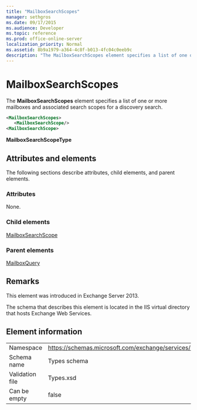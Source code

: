 ```yaml
---
title: "MailboxSearchScopes"
manager: sethgros
ms.date: 09/17/2015
ms.audience: Developer
ms.topic: reference
ms.prod: office-online-server
localization_priority: Normal
ms.assetid: 8b9a1979-a364-4c8f-b013-4fc04c0eeb9c
description: "The MailboxSearchScopes element specifies a list of one or more mailboxes and associated search scopes for a discovery search."
---
```


# MailboxSearchScopes

The **MailboxSearchScopes** element specifies a list of one or more mailboxes and associated search scopes for a discovery search. 
  
```XML
<MailboxSearchScopes>
   <MailboxSearchScope/>
<MailboxSearchScope>
```

**MailboxSearchScopeType**

## Attributes and elements

The following sections describe attributes, child elements, and parent elements.
  
### Attributes

None.
  
### Child elements

[MailboxSearchScope](mailboxsearchscope.md)
  
### Parent elements

[MailboxQuery](mailboxquery.md)
  
## Remarks

This element was introduced in Exchange Server 2013.
  
The schema that describes this element is located in the IIS virtual directory that hosts Exchange Web Services.
  
## Element information

|||
|:-----|:-----|
|Namespace  <br/> |https://schemas.microsoft.com/exchange/services/2006/types  <br/> |
|Schema name  <br/> |Types schema  <br/> |
|Validation file  <br/> |Types.xsd  <br/> |
|Can be empty  <br/> |false  <br/> |
   

